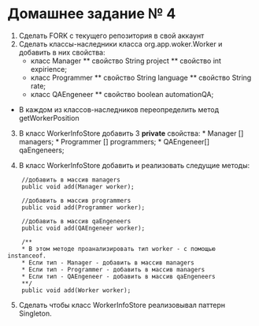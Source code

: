 # Домашнее задание № 4

  1. Сделать FORK с текущего репозитория в свой аккаунт
  2. Сделать классы-наследники класса org.app.woker.Worker и добавить в них свойства:
        * класс Manager
        ** свойство String project
        ** свойство int expirience;
        * класс Programmer
        ** свойство String language
        ** свойство String rate;
        * класс QAEngeneer
        ** свойство boolean automationQA;

* В каждом из классов-наследников переопределить метод getWorkerPosition

3. В класс WorkerInfoStore добавить 3 **private** свойства:
        * Manager [] managers;
        * Programmer [] programmers;
        * QAEngeneer[] qaEngeneers;

4. В класс WorkerInfoStore добавить и реализовать следущие методы:
```
    //добавить в массив managers
    public void add(Manager worker);

    //добавить в массив programmers
    public void add(Programmer worker);

    //добавить в массив qaEngeneers
    public void add(QAEngeneer worker);

    /**
    * В этом методе проанализировать тип worker - с помощью instanceof.
    * Если тип - Manager - добавить в массив managers
    * Если тип - Programmer - добавить в массив managers
    * Если тип - QAEngeneer - добавить в массив qaEngeneers
    **/
    public void add(Worker worker);
```
5. Сделать чтобы класс WorkerInfoStore реализовывал паттерн Singleton.